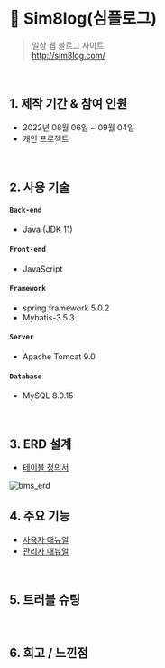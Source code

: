 # 📃 Sim8log(심플로그)
> 일상 웹 블로그 사이트  
> http://sim8log.com/ 

</br>

## 1. 제작 기간 & 참여 인원
- 2022년 08월 06일 ~ 09월 04일
- 개인 프로젝트

</br>

## 2. 사용 기술
#### `Back-end`
  - Java (JDK 11)
#### `Front-end`
  - JavaScript
#### `Framework`
  - spring framework 5.0.2
  - Mybatis-3.5.3
#### `Server`
  - Apache Tomcat 9.0
#### `Database`
  - MySQL 8.0.15
</br>

## 3. ERD 설계
 - [테이블 정의서](https://freckle-web-d61.notion.site/a0f5131983d44dd1889cfada26dc9b19)

![bms_erd](https://user-images.githubusercontent.com/98097222/195607307-2de232bc-3903-47b3-b143-3e039f296808.png)

## 4. 주요 기능

- [사용자 매뉴얼](https://www.notion.so/877fff312e2a4438905768bcc796e263)
- [관리자 매뉴얼](https://www.notion.so/9e795512a37a4d1aa31317e9e0d9394c)
</br>

## 5. 트러블 슈팅
</br>

## 6. 회고 / 느낀점
> 

